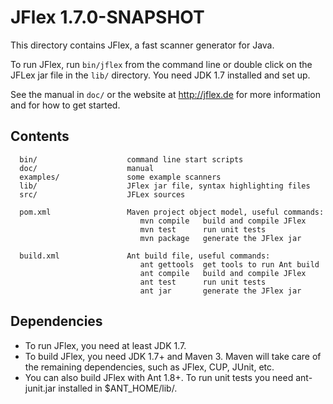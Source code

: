 # JFlex 1.7.0-SNAPSHOT

This directory contains JFlex, a fast scanner generator for Java.

To run JFlex, run `bin/jflex` from the command line or double click on the
JFLex jar file in the `lib/` directory. You need JDK 1.7 installed and set up.

See the manual in `doc/` or the website at <http://jflex.de> for more
information and for how to get started.


## Contents ##

      bin/                    command line start scripts
      doc/                    manual
      examples/               some example scanners
      lib/                    JFlex jar file, syntax highlighting files
      src/                    JFLex sources
     
      pom.xml                 Maven project object model, useful commands:
                                 mvn compile   build and compile JFlex
                                 mvn test      run unit tests
                                 mvn package   generate the JFlex jar
                                 
      build.xml               Ant build file, useful commands:
                                 ant gettools  get tools to run Ant build
                                 ant compile   build and compile JFlex
                                 ant test      run unit tests
                                 ant jar       generate the JFlex jar


## Dependencies ##

* To run JFlex, you need at least JDK 1.7.
* To build JFlex, you need JDK 1.7+ and Maven 3.
  Maven will take care of the remaining dependencies, such as JFlex, 
  CUP, JUnit, etc.
* You can also build JFlex with Ant 1.8+.  To run unit tests you need
  ant-junit.jar installed in $ANT_HOME/lib/.
